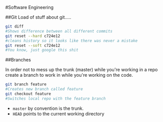 #Software Engineering

##Git
Load of stuff about git.....

```sh
git diff
#Shows difference between all different commits
git reset --hard c724e12 
#cleans history so it looks like there was never a mistake
git reset --soft c724e12
#You know, just google this shit
```

##Branches

In order not to mess up the trunk (master) while you're working in a repo
create a branch to work in while you're working on the code.

```sh
git branch feature
#Creates new branch called feature
git checkout feature
#Switches local repo with the feature branch
```

* `master` by convention is the trunk.
* `HEAD` points to the current working directory
